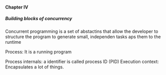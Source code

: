 #### Chapter IV

##### Building blocks of concurrency

Concurrent programming is a set of abstactins that allow the developer to structure the program  to generate small, independen tasks aps them to the runtime

Process: It is a running program

Process internals: a identifier is called process ID (PID)
Execution context: Encapsulates a lot of things.


